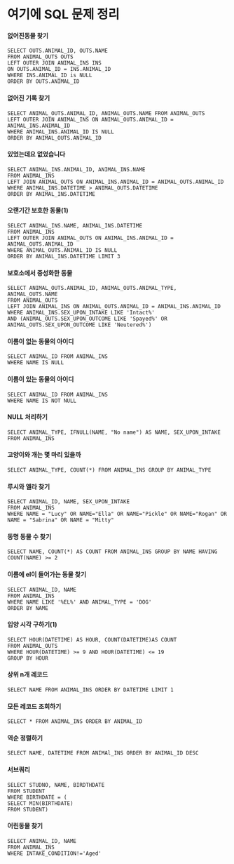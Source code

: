 # 여기에 SQL 문제 정리



#### 없어진동물 찾기

```mysql
SELECT OUTS.ANIMAL_ID, OUTS.NAME
FROM ANIMAL_OUTS OUTS
LEFT OUTER JOIN ANIMAL_INS INS
ON OUTS.ANIMAL_ID = INS.ANIMAL_ID
WHERE INS.ANIMAL_ID is NULL
ORDER BY OUTS.ANIMAL_ID
```

#### 없어진 기록 찾기

```mysql
SELECT ANIMAL_OUTS.ANIMAL_ID, ANIMAL_OUTS.NAME FROM ANIMAL_OUTS
LEFT OUTER JOIN ANIMAL_INS ON ANIMAL_OUTS.ANIMAL_ID = ANIMAL_INS.ANIMAL_ID
WHERE ANIMAL_INS.ANIMAL_ID IS NULL
ORDER BY ANIMAL_OUTS.ANIMAL_ID
```

#### 있었는데요 없었습니다

```mysql
SELECT ANIMAL_INS.ANIMAL_ID, ANIMAL_INS.NAME
FROM ANIMAL_INS
LEFT JOIN ANIMAL_OUTS ON ANIMAL_INS.ANIMAL_ID = ANIMAL_OUTS.ANIMAL_ID
WHERE ANIMAL_INS.DATETIME > ANIMAL_OUTS.DATETIME
ORDER BY ANIMAL_INS.DATETIME
```

#### 오랜기간 보호한 동물(1)

```mysql
SELECT ANIMAL_INS.NAME, ANIMAL_INS.DATETIME 
FROM ANIMAL_INS
LEFT OUTER JOIN ANIMAL_OUTS ON ANIMAL_INS.ANIMAL_ID = ANIMAL_OUTS.ANIMAL_ID
WHERE ANIMAL_OUTS.ANIMAL_ID IS NULL
ORDER BY ANIMAL_INS.DATETIME LIMIT 3
```

#### 보호소에서 중성화한 동물

```mysql
SELECT ANIMAL_OUTS.ANIMAL_ID, ANIMAL_OUTS.ANIMAL_TYPE, ANIMAL_OUTS.NAME
FROM ANIMAL_OUTS
LEFT JOIN ANIMAL_INS ON ANIMAL_OUTS.ANIMAL_ID = ANIMAL_INS.ANIMAL_ID
WHERE ANIMAL_INS.SEX_UPON_INTAKE LIKE 'Intact%'
AND (ANIMAL_OUTS.SEX_UPON_OUTCOME LIKE 'Spayed%' OR ANIMAL_OUTS.SEX_UPON_OUTCOME LIKE 'Neutered%')
```

#### 이름이 없는 동물의 아이디

```mysql
SELECT ANIMAL_ID FROM ANIMAL_INS
WHERE NAME IS NULL
```

#### 이름이 있는 동물의 아이디

```mysql
SELECT ANIMAL_ID FROM ANIMAL_INS
WHERE NAME IS NOT NULL
```

#### NULL 처리하기

```mysql
SELECT ANIMAL_TYPE, IFNULL(NAME, "No name") AS NAME, SEX_UPON_INTAKE
FROM ANIMAL_INS
```

#### 고양이와 개는 몇 마리 있을까

```mysql
SELECT ANIMAL_TYPE, COUNT(*) FROM ANIMAL_INS GROUP BY ANIMAL_TYPE
```

#### 루시와 엘라 찾기

```mysql
SELECT ANIMAL_ID, NAME, SEX_UPON_INTAKE
FROM ANIMAL_INS
WHERE NAME = "Lucy" OR NAME="Ella" OR NAME="Pickle" OR NAME="Rogan" OR NAME = "Sabrina" OR NAME = "Mitty"
```

#### 동명 동물 수 찾기

```mysql
SELECT NAME, COUNT(*) AS COUNT FROM ANIMAL_INS GROUP BY NAME HAVING COUNT(NAME) >= 2
```

#### 이름에 el이 들어가는 동물 찾기

```mysql
SELECT ANIMAL_ID, NAME
FROM ANIMAL_INS
WHERE NAME LIKE '%EL%' AND ANIMAL_TYPE = 'DOG'
ORDER BY NAME
```

#### 입양 시각 구하기(1)

```mysql
SELECT HOUR(DATETIME) AS HOUR, COUNT(DATETIME)AS COUNT 
FROM ANIMAL_OUTS 
WHERE HOUR(DATETIME) >= 9 AND HOUR(DATETIME) <= 19 
GROUP BY HOUR
```

#### 상위 n개 레코드

```mysql
SELECT NAME FROM ANIMAL_INS ORDER BY DATETIME LIMIT 1
```

#### 모든 레코드 조회하기

```mysql
SELECT * FROM ANIMAL_INS ORDER BY ANIMAL_ID
```

#### 역순 정렬하기

```mysql
SELECT NAME, DATETIME FROM ANIMAl_INS ORDER BY ANIMAL_ID DESC
```

#### 서브쿼리

```mysql
SELECT STUDNO, NAME, BIRDTHDATE 
FROM STUDENT
WHERE BIRTHDATE = (
SELECT MIN(BIRTHDATE)
FROM STUDENT)
```

#### 어린동물 찾기

```mysql
SELECT ANIMAL_ID, NAME 
FROM ANIMAL_INS 
WHERE INTAKE_CONDITION!='Aged'
```

